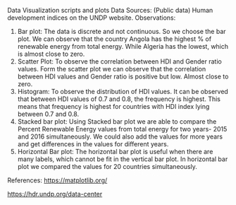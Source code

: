 Data Visualization scripts and plots
Data Sources: (Public data) Human development indices on the UNDP website.
Observations:
1. Bar plot:
The data is discrete and not continuous. So we choose the bar plot. We can observe that the country Angola has the highest % of renewable energy from total energy. While Algeria has the lowest, which is almost close to zero.
2. Scatter Plot:
To observe the correlation between HDI and Gender ratio values. Form the scatter plot we can observe that the correlation between HDI values and Gender ratio is positive but low. Almost close to zero.
3. Histogram:
To observe the distribution of HDI values.
It can be observed that between HDI values of 0.7 and 0.8, the frequency is highest. This means that frequency is highest for countries with HDI index lying between 0.7 and 0.8.
4. Stacked bar plot: Using Stacked bar plot we are able to compare the Percent Renewable Energy values from total energy for two years- 2015 and 2016 simultaneously. We could also add the values for more years and get differences in the values for different years. 
5. Horizontal Bar plot:
The horizontal bar plot is useful when there are many labels, which cannot be fit in the vertical bar plot. In horizontal bar plot we compared the values for 20 countries simultaneously.

References:
https://matplotlib.org/

https://hdr.undp.org/data-center
